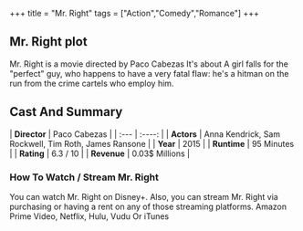 +++
title = "Mr. Right"
tags = ["Action","Comedy","Romance"]
+++
## Mr. Right plot
Mr. Right is a movie directed by Paco Cabezas It's about A girl falls for the "perfect" guy, who happens to have a very fatal flaw: he's a hitman on the run from the crime cartels who employ him.
## Cast And Summary
| **Director**      | Paco Cabezas |
    | :---        |    :----:   |
    |  **Actors** | Anna Kendrick, Sam Rockwell, Tim Roth, James Ransone |
    | **Year**   | 2015    |
    |  **Runtime** | 95 Minutes |
    |  **Rating** | 6.3 / 10 | 
    |  **Revenue** | 0.03$ Millions |
### How To Watch / Stream Mr. Right
You can watch Mr. Right on Disney+.
Also, you can stream Mr. Right via purchasing or having a rent on any of those streaming platforms.
Amazon Prime Video, Netflix, Hulu, Vudu Or iTunes